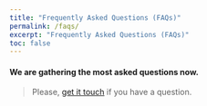 ```yaml
---
title: "Frequently Asked Questions (FAQs)"
permalink: /faqs/
excerpt: "Frequently Asked Questions (FAQs)"
toc: false
---
```


#### We are gathering the most asked questions now.
> Please, [get it touch](https://chroma.dustyroom.com/contact/) if you have a question.
